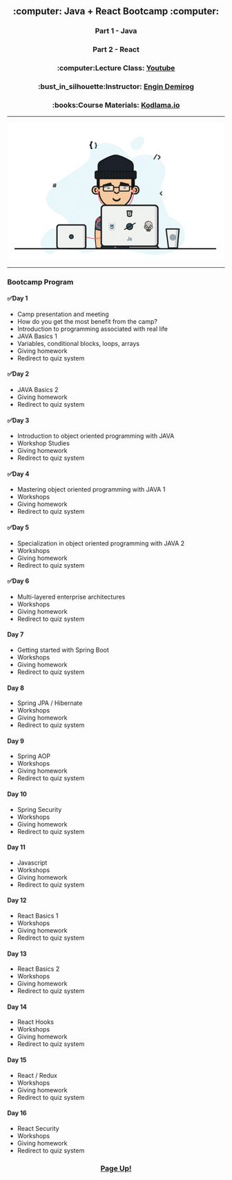 <h2 align="center"> :computer: Java + React Bootcamp :computer: </h2>

<h3 align="center"> Part 1 - Java </h3>
<h3 align="center"> Part 2 - React </h3>

<h3 align="center"> :computer:Lecture Class: <a href="https://www.youtube.com/watch?v=HB0T0hAMk0k&list=PLqG356ExoxZUuVYKLuiQLnref7Y4ims87&ab_channel=EnginDemiro%C4%9F">Youtube</a> </h3>
<h3 align="center"> :bust_in_silhouette:Instructor: <a href="https://github.com/engindemirog">Engin Demirog</a> </h3>
<h3 align="center"> :books:Course Materials: <a href="https://www.kodlama.io/p/yazilim-gelistirici-yetistirme-kampi2">Kodlama.io</a> </h3>

<hr>
<p align="center">
  <img src="developer.gif" title="gif">
</p>
<hr>

### Bootcamp Program


#### :white_check_mark:Day 1

- Camp presentation and meeting
- How do you get the most benefit from the camp?
- Introduction to programming associated with real life
- JAVA Basics 1
- Variables, conditional blocks, loops, arrays
- Giving homework
- Redirect to quiz system


#### :white_check_mark:Day 2

- JAVA Basics 2
- Giving homework
- Redirect to quiz system


#### :white_check_mark:Day 3

- Introduction to object oriented programming with JAVA
- Workshop Studies
- Giving homework
- Redirect to quiz system


#### :white_check_mark:Day 4

- Mastering object oriented programming with JAVA 1
- Workshops
- Giving homework
- Redirect to quiz system

#### :white_check_mark:Day 5

- Specialization in object oriented programming with JAVA 2
- Workshops
- Giving homework
- Redirect to quiz system

#### :white_check_mark:Day 6

- Multi-layered enterprise architectures
- Workshops
- Giving homework
- Redirect to quiz system


#### Day 7

- Getting started with Spring Boot
- Workshops
- Giving homework
- Redirect to quiz system


#### Day 8

- Spring JPA / Hibernate
- Workshops
- Giving homework
- Redirect to quiz system


#### Day 9

- Spring AOP
- Workshops
- Giving homework
- Redirect to quiz system


#### Day 10

- Spring Security
- Workshops
- Giving homework
- Redirect to quiz system


#### Day 11

- Javascript
- Workshops
- Giving homework
- Redirect to quiz system


#### Day 12

- React Basics 1
- Workshops
- Giving homework
- Redirect to quiz system


#### Day 13

- React Basics 2
- Workshops
- Giving homework
- Redirect to quiz system


#### Day 14

- React Hooks
- Workshops
- Giving homework
- Redirect to quiz system


#### Day 15

- React / Redux
- Workshops
- Giving homework
- Redirect to quiz system


#### Day 16

- React Security
- Workshops
- Giving homework
- Redirect to quiz system

<h3 align="center"> <a href="https://github.com/auravain/Java-Kamp"> Page Up! </a> </h3>
